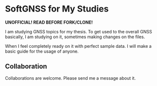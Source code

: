 # SoftGNSS for My Studies

**UNOFFICIAL! READ BEFORE FORK/CLONE!**

I am studying GNSS topics for my thesis. To get used to the overall GNSS basically, I am studying on it, sometimes making changes on the files.

When I feel completely ready on it with perfect sample data. I will make a basic guide for the usage of anyone.

## Collaboration
Collaborations are welcome. Please send me a message about it.